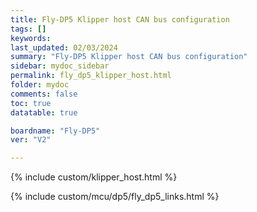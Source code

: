 ```yaml
---
title: Fly-DP5 Klipper host CAN bus configuration
tags: []
keywords: 
last_updated: 02/03/2024
summary: "Fly-DP5 Klipper host CAN bus configuration"
sidebar: mydoc_sidebar
permalink: fly_dp5_klipper_host.html
folder: mydoc
comments: false
toc: true
datatable: true

boardname: "Fly-DP5" 
ver: "V2" 

---
```


{% include custom/klipper_host.html %}

{% include custom/mcu/dp5/fly_dp5_links.html %}
